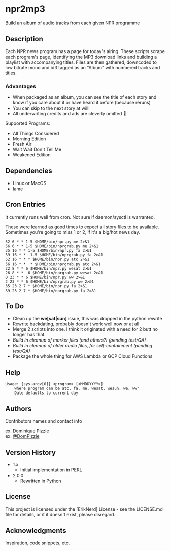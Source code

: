 # npr2mp3

Build an album of audio tracks from each given NPR programme

## Description

Each NPR news program has a page for today's airing. These scripts scrape each program's page, identifying the MP3 download links and building a playlist with accompanying titles. Files are then gathered, downcoded to low bitrate mono and id3 tagged as an "Album" with numbered tracks and titles. 

### Advantages
* When packaged as an album, you can see the title of each story and know if you care about it or have heard it before (because reruns)
* You can skip to the next story at will!
* All underwriting credits and ads are cleverly omitted :imp:

Supported Programs:
* All Things Considered
* Morning Edition
* Fresh Air
* Wait Wait Don't Tell Me
* Weakened Edition

## Dependencies

* Linux or MacOS
* lame

## Cron Entries 

It currently runs well from cron. Not sure if daemon/sysctl is warranted. 

These were learned as good times to expect all story files to be available. Sometimes you're going to miss 1 or 2, if it's a big/hot news day.
```
52 6 * * 1-5 $HOME/bin/npr.py me 2>&1
56 6 * * 1-5 $HOME/bin/nprgrab.py me 2>&1
35 16 * * 1-5 $HOME/bin/npr.py fa 2>&1
39 16 * *  1-5 $HOME/bin/nprgrab.py fa 2>&1
52 16 * * * $HOME/bin/npr.py atc 2>&1
56 16 * *  * $HOME/bin/nprgrab.py atc 2>&1
22 8 * * 6 $HOME/bin/npr.py wesat 2>&1
26 8 * *  6 $HOME/bin/nprgrab.py wesat 2>&1
0 23 * * 6 $HOME/bin/npr.py ww 2>&1
2 23 * * 6 $HOME/bin/nprgrab.py ww 2>&1
35 23 2 7 * $HOME/bin/npr.py fa 2>&1
39 23 2 7 * $HOME/bin/nprgrab.py fa 2>&1
```

## To Do

* Clean up the **we[sat|sun]** issue, this was dropped in the python rewrite 
* Rewrite backdating, probably doesn't work well now or at all
* Merge 2 scripts into one. I think it originated with a need for 2 butt no longer has that.
* _Build in cleanup of marker files (and others?) (pending test/QA)_
* _Build in cleanup of older audio files, for self-containment (pending test/QA)_
* Package the whole thing for AWS Lambda or GCP Cloud Functions

## Help

```
Usage: {sys.argv[0]} <program> [<MMDDYYYY>]
    where program can be atc, fa, me, wesat, wesun, we, ww"
    Date defaults to current day
```

## Authors

Contributors names and contact info

ex. Dominique Pizzie  
ex. [@DomPizzie](https://twitter.com/dompizzie)

## Version History

* 1.x
  * Initial implementation in PERL
* 2.0.0
  * Rewritten in Python 

## License

This project is licensed under the [ErikNerd] License - see the LICENSE.md file for details, or if it doesn't exist, please disregard.

## Acknowledgments

Inspiration, code snippets, etc.
